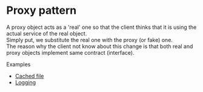 # Proxy pattern

A proxy object acts as a 'real' one so that the client thinks that it is using the actual service of the real object.  
Simply put, we substitute the real one with the proxy (or fake) one.  
The reason why the client not know about this change is that both real and proxy objects implement same contract (interface).

Examples

* [Cached file](structural/object/proxy/cached-file/CachedFileUnitTests.cs)
* [Logging](structural/object/proxy/logging/LoggingUnitTests.cs)
